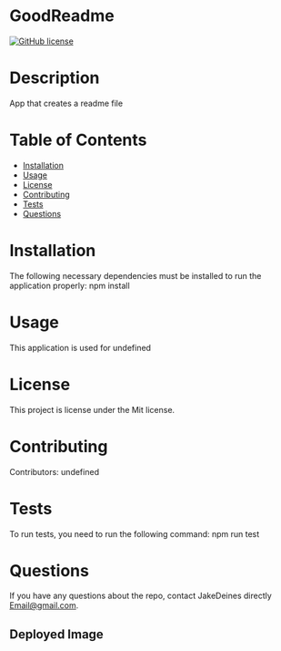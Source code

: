 
# GoodReadme
[![GitHub license](https://img.shields.io/badge/license-MIT-blue.svg)](https://github.com/JakeDeines/GoodReadme)
# Description
App that creates a readme file
# Table of Contents 
* [Installation](#installation)
* [Usage](#usage)
* [License](#license)
* [Contributing](#contributing)
* [Tests](#tests)
* [Questions](#questions)
# Installation
The following necessary dependencies must be installed to run the application properly: npm install
# Usage
​This application is used for undefined
# License
This project is license under the Mit license.
# Contributing
​Contributors: undefined
# Tests
To run tests, you need to run the following command: npm run test
# Questions
If you have any questions about the repo, contact JakeDeines directly Email@gmail.com.

## Deployed Image
